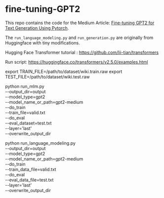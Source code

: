 # fine-tuning-GPT2

This repo contains the code for the Medium Article: [Fine-tuning GPT2 for Text Generation Using Pytorch](https://towardsdatascience.com/fine-tuning-gpt2-for-text-generation-using-pytorch-2ee61a4f1ba7).

The `run_language_modeling.py` and `run_generation.py` are originally from Huggingface with tiny modifications.


Hugging Face Transformer tutorial : https://github.com/lii-tian/transformers

Run script: https://huggingface.co/transformers/v2.5.0/examples.html

export TRAIN_FILE=/path/to/dataset/wiki.train.raw
export TEST_FILE=/path/to/dataset/wiki.test.raw

python run_mlm.py \
    --output_dir=output \
    --model_type=gpt2 \
    --model_name_or_path=gpt2-medium\
    --do_train \
    --train_file=valid.txt \
    --do_eval \
    --eval_dataset=test.txt \
    --layer='last' \
    --overwrite_output_dir 

python run_language_modeling.py \
    --output_dir=output \
    --model_type=gpt2 \
    --model_name_or_path=gpt2-medium\
    --do_train \
    --train_data_file=valid.txt \
    --do_eval \
    --eval_data_file=test.txt \
    --layer='last' \
    --overwrite_output_dir
